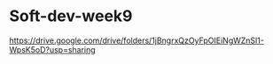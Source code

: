 # Soft-dev-week9
https://drive.google.com/drive/folders/1jBngrxQzOyFpOIEiNgWZnSl1-WpsK5oD?usp=sharing

